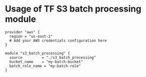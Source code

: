 # Usage of TF S3 batch processing module

``` 
provider "aws" {
  region = "us-east-1"
  # Add your AWS credentials configuration here
}

module "s3_batch_processing" {
  source         = "./s3_batch_processing"
  bucket_name    = "my-batch-bucket"
  batch_role_name = "my-batch-role"
}
```